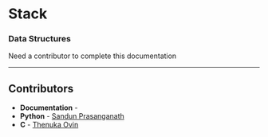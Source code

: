 # Stack
### Data Structures

Need a contributor to complete this documentation

------------------------------------------------------
## Contributors

- **Documentation** - 
- **Python** - [Sandun Prasanganath](https://github.com/prasanganath)
- **C** - [Thenuka Ovin](https://github.com/ov1n)

